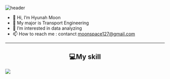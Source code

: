 ![header](https://capsule-render.vercel.app/api?type=venom&color=auto&customColorList=4&height=300&section=header&text=Hyunah's%20Github&fontSize=70)
- 👋 Hi, I’m Hyunah Moon
- 📝 My major is Transport Engineering
- 👀 I’m interested in data analyzing
- 📫 How to reach me : contanct moonspace127@gmail.com
----------------------------------------
<h2 align="center"> 💻My skill </h2> 
<img src="https://img.shields.io/badge/Python-3776AB?style=for-the-badge&logo=python&logoColor=white"/>

	




